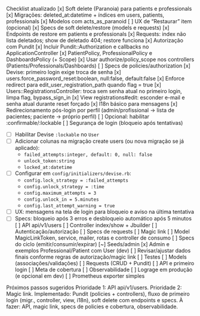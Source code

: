 Checklist atualizado
[x] Soft delete (Paranoia) para patients e professionals
[x] Migrações: deleted_at:datetime + índices em users, patients, professionals
[x] Modelos com acts_as_paranoid
[ ] UX de “Restaurar” item (opcional)
[x] Specs de soft delete/restore (models e requests)
[x] Endpoints de restore em patients e professionals
[x] Requests: index não lista deletados; show de deletado 404; restore funciona
[x] Autorização com Pundit
[x] Incluir Pundit::Authorization e callbacks no ApplicationController
[x] PatientPolicy, ProfessionalPolicy e DashboardsPolicy (+ Scope)
[x] Usar authorize/policy_scope nos controllers (Patients/Professionals/Dashboards)
[ ] Specs de policies/authorization
[x] Devise: primeiro login exige troca de senha
[x] users.force_password_reset:boolean, null:false, default:false
[x] Enforce redirect para edit_user_registration_path quando flag = true
[x] Users::RegistrationsController: troca sem senha atual no primeiro login, limpa flag, bypass_sign_in
[x] View registrations#edit: esconder e-mail e senha atual durante reset forçado
[x] I18n básico para mensagens
[x] Redirecionamento pós-login por perfil (admin/profissional → lista de pacientes; paciente → próprio perfil)
[ ] Opcional: habilitar :confirmable/:lockable
[ ] Segurança de login (bloqueio após tentativas)

- [ ] Habilitar Devise `:lockable` no `User`
- [ ] Adicionar colunas na migração create users (ou nova migração se já aplicado):
  - `failed_attempts:integer, default: 0, null: false`
  - `unlock_token:string`
  - `locked_at:datetime`
- [ ] Configurar em `config/initializers/devise.rb`:
  - `config.lock_strategy = :failed_attempts`
  - `config.unlock_strategy = :time`
  - `config.maximum_attempts = 3`
  - `config.unlock_in = 5.minutes`
  - `config.last_attempt_warning = true`
- [ ] UX: mensagens na tela de login para bloqueio e aviso na última tentativa
- [ ] Specs: bloqueio após 3 erros e desbloqueio automático após 5 minutos
      [ ] API api/v1/users
      [ ] Controller index/show + Jbuilder
      [ ] Autenticação/autorização
      [ ] Specs de requests
      [ ] Magic link
      [ ] Model MagicLinkToken, service, mailer, rotas e controller de consumo
      [ ] Specs do ciclo (emitir/consumir/expirar)
      [~] Seeds/admin
      [x] Admin e exemplos Professional/Patient com User (dev)
      [ ] Revisar/ajustar dados finais conforme regras de autorização/magic link
      [ ] Testes
      [ ] Models (associações/validações)
      [ ] Requests (CRUD + Pundit)
      [ ] API e primeiro login
      [ ] Meta de cobertura
      [ ] Observabilidade
      [ ] Lograge em produção (e opcional em dev)
      [ ] Prometheus exporter simples

Próximos passos sugeridos
Prioridade 1: API api/v1/users.
Prioridade 2: Magic link.
Implementado: Pundit (policies + controllers), fluxo de primeiro login (migr., controller, view, i18n), soft delete com endpoints e specs.
À fazer: API, magic link, specs de policies e cobertura, observabilidade.

